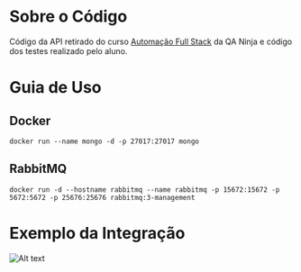 
# Sobre o Código

Código da API retirado do curso [Automação Full Stack](http://qaninja.io/) da QA Ninja e código dos testes realizado pelo aluno.

# Guia de Uso

## Docker

`
docker run --name mongo -d -p 27017:27017 mongo
`

## RabbitMQ

`
docker run -d --hostname rabbitmq --name rabbitmq -p 15672:15672 -p 5672:5672 -p 25676:25676 rabbitmq:3-management
`

# Exemplo da Integração

![Alt text](docs/Treko.jpg?raw=true "Exemplo")
